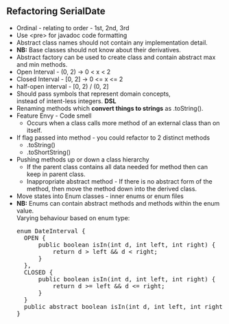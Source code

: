 ## Refactoring SerialDate
- Ordinal - relating to order - 1st, 2nd, 3rd
- Use \<pre\> for javadoc code formatting
- Abstract class names should not contain any implementation detail.
- **NB:** Base classes should not know about their derivatives.
- Abstract factory can be used to create class and contain abstract max and min methods.
- Open Interval      - (0, 2) -> 0 <  x <  2
- Closed Interval    - [0, 2] -> 0 <= x <= 2
- half-open interval - [0, 2) / (0, 2]
- Should pass symbols that represent domain concepts,   
  instead of intent-less integers. **DSL**
- Renaming methods which **convert things to strings** as .toString().
- Feature Envy - Code smell
  - Occurs when a class calls more method of an external class than on itself.
- If flag passed into method - you could refactor to 2 distinct methods
  - .toString()
  - .toShortString()
- Pushing methods up or down a class hierarchy
  - If the parent class contains all data needed for method then can keep in parent class.
  - Inappropriate abstract method - If there is no abstract form of the method, then move the method down into the derived class.
- Move states into Enum classes - inner enums or enum files
- **NB:** Enums can contain abstract methods and methods within the enum value.  
  Varying behaviour based on enum type:    
  <pre>
  enum DateInterval {
    OPEN {
        public boolean isIn(int d, int left, int right) {
            return d > left && d < right; 
        }
    },
    CLOSED {
        public boolean isIn(int d, int left, int right) {
            return d >= left && d <= right; 
        }
    }
    public abstract boolean isIn(int d, int left, int right);
  }
  </pre>